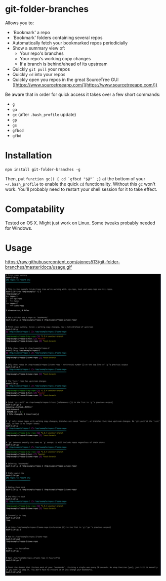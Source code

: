 # git-folder-branches

Allows you to:
* 'Bookmark' a repo
* 'Bookmark' folders containing several repos
* Automatically fetch your bookmarked repos periodicially
* Show a summary view of:
  * Your repo's branches
  * Your repo's working copy changes
  * If a branch is behind/ahead of its upstream
* Quickly `git pull` your repos
* Quickly `cd` into your repos
* Quickly open you repos in the great SourceTree GUI ([https://www.sourcetreeapp.com/](https://www.sourcetreeapp.com/))

Be aware that in order for quick access it takes over a few short commands:
* `g`
* `ga`
* `gc` (after `.bash_profile` update)
* `gp`
* `gs`
* `gfbcd`
* `gfbd`

# Installation

`npm install git-folder-branches -g`

Then, put ```function gc() { cd `gfbcd "$@"` ;}``` at the bottom of your `~/.bash_profile` to enable the quick `cd` functionality. Without this `gc` won't work. You'll probably need to restart your shell session for it to take effect.

# Compatability

Tested on OS X. Might just work on Linux. Some tweaks probably needed for Windows.

# Usage

https://raw.githubusercontent.com/ajones513/git-folder-branches/master/docs/usage.gif

![](https://github.com/ajones513/git-folder-branches/blob/master/docs/usage.gif)

